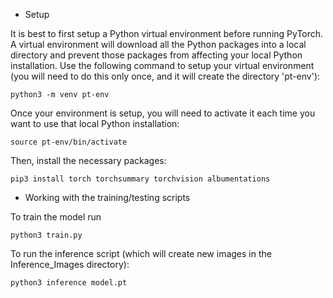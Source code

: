 * Setup

It is best to first setup a Python virtual environment before running PyTorch.  A virtual environment will download all the Python packages into a local directory and prevent those packages from affecting your local Python installation.  Use the following command to setup your virtual environment (you will need to do this only once, and it will create the directory 'pt-env'):

```
python3 -m venv pt-env
```

Once your environment is setup, you will need to activate it each time you want to use that local Python installation:

```
source pt-env/bin/activate
```

Then, install the necessary packages:

```
pip3 install torch torchsummary torchvision albumentations
```

* Working with the training/testing scripts

To train the model run

```
python3 train.py
```

To run the inference script (which will create new images in the Inference_Images directory):

```
python3 inference model.pt
```


